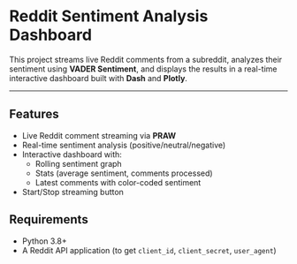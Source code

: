 # Reddit Sentiment Analysis Dashboard

This project streams live Reddit comments from a subreddit, analyzes their sentiment using **VADER Sentiment**, and displays the results in a real-time interactive dashboard built with **Dash** and **Plotly**.

---

## Features

- Live Reddit comment streaming via **PRAW**
- Real-time sentiment analysis (positive/neutral/negative)
- Interactive dashboard with:
  - Rolling sentiment graph
  - Stats (average sentiment, comments processed)
  - Latest comments with color-coded sentiment
- Start/Stop streaming button

## Requirements

- Python 3.8+
- A Reddit API application (to get `client_id`, `client_secret`, `user_agent`)
